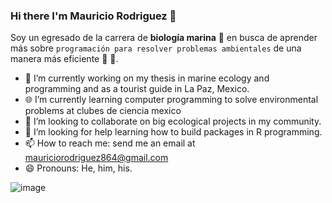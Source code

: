 ### Hi there I'm Mauricio Rodriguez 👋

Soy un egresado de la carrera de **biología marina** :tropical_fish: en busca de aprender más sobre `programación para resolver problemas ambientales` de una manera más eficiente :floppy_disk: :leaves:. 

- 🔭 I’m currently working on my thesis in marine ecology and programming and as a tourist guide in La Paz, Mexico. 
- :globe_with_meridians: I’m currently learning computer programming to solve environmental problems at clubes de ciencia mexico 
- :handshake: I’m looking to collaborate on big ecological projects in my community. 
- 🤔 I’m looking for help learning how to build packages in R programming.
- 📫 How to reach me: send me an email at mauriciorodriguez864@gmail.com
- 😄 Pronouns: He, him, his.

![image](https://user-images.githubusercontent.com/93553489/182472439-86ecc998-472a-457c-b2ad-2633757191cf.png)


